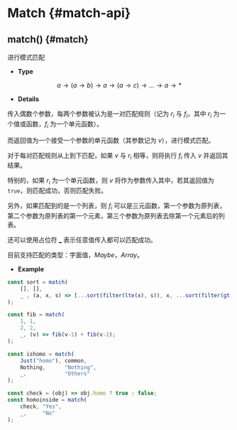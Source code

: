 # Match {#match-api}

## match() {#match}

进行模式匹配

- **Type**

$$a\rightarrow (a\rightarrow b)\rightarrow a \rightarrow (a\rightarrow c) \rightarrow ... \rightarrow a \rightarrow *$$

- **Details**

传入偶数个参数，每两个参数被认为是一对匹配规则（记为 $r_i$ 与 $f_i$，其中 $r_i$ 为一个值或函数，$f_i$ 为一个单元函数）。

而返回值为一个接受一个参数的单元函数（其参数记为 $v$），进行模式匹配。

对于每对匹配规则从上到下匹配，如果 $v$ 与 $r_i$ 相等，则将执行 $f_i$ 传入 $v$ 并返回其结果。

特别的，如果 $r_i$ 为一个单元函数，则 $v$ 将作为参数传入其中，若其返回值为 `true`，则匹配成功，否则匹配失败。

另外，如果匹配到的是一个列表，则 $f_i$ 可以是三元函数，第一个参数为原列表，第二个参数为原列表的第一个元素，第三个参数为原列表去除第一个元素后的列表。

还可以使用占位符 [\_](/api/bind.html#_) 表示任意值传入都可以匹配成功。

目前支持匹配的类型：字面值，$Maybe$，$Array$。

- **Example**

```js
const sort = match(
    [], [],
    _ , (a, x, s) => [...sort(filter(lte(x), s)), x, ...sort(filter(gt(x), s))]
);

const fib = match(
    1, 1,
    2, 2,
    _, (v) => fib(v-1) + fib(v-2);
);

const ishomo = match(
    Just("homo"), common,
    Nothing,      "Nothing",
    _,            "Others"
);

const check = (obj) => obj.homo ? true : false;
const homoinside = match(
    check, "Yes",
    _,     "No"
);
```
